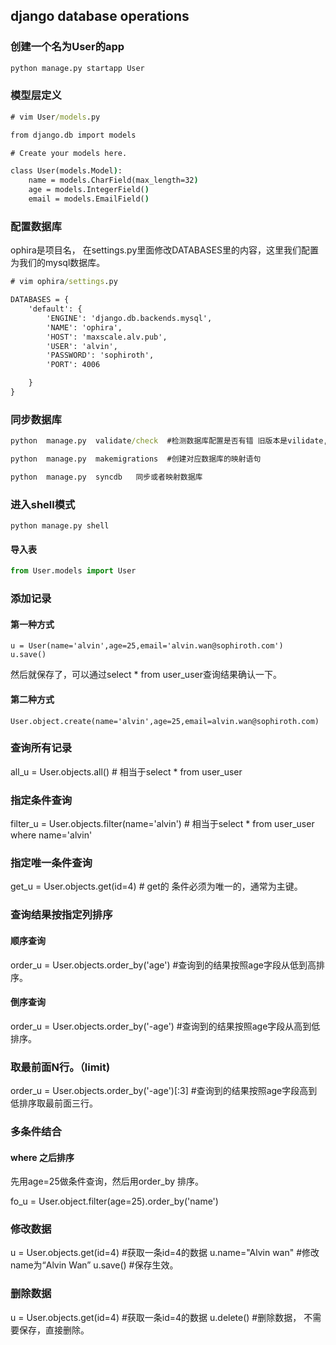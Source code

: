 

## django database operations


### 创建一个名为User的app

```cmd
python manage.py startapp User
```


### 模型层定义

```cmd
# vim User/models.py

from django.db import models

# Create your models here.

class User(models.Model):
    name = models.CharField(max_length=32)
    age = models.IntegerField()
    email = models.EmailField()
```


### 配置数据库
ophira是项目名， 在settings.py里面修改DATABASES里的内容，这里我们配置为我们的mysql数据库。

```cmd
# vim ophira/settings.py

DATABASES = {
    'default': {
        'ENGINE': 'django.db.backends.mysql',
        'NAME': 'ophira',
        'HOST': 'maxscale.alv.pub',
        'USER': 'alvin',
        'PASSWORD': 'sophiroth',
        'PORT': 4006

    }
}
```



### 同步数据库

```cmd
python  manage.py  validate/check  #检测数据库配置是否有错 旧版本是vilidate,新新版是check

python  manage.py  makemigrations  #创建对应数据库的映射语句

python  manage.py  syncdb   同步或者映射数据库
```


### 进入shell模式

```
python manage.py shell
```

#### 导入表

```python
from User.models import User

```

### 添加记录

#### 第一种方式

```
u = User(name='alvin',age=25,email='alvin.wan@sophiroth.com')
u.save()
```

然后就保存了，可以通过select * from user_user查询结果确认一下。

#### 第二种方式

```
User.object.create(name='alvin',age=25,email=alvin.wan@sophiroth.com)
```

### 查询所有记录


all_u = User.objects.all() # 相当于select * from user_user


### 指定条件查询

filter_u = User.objects.filter(name='alvin') # 相当于select * from user_user where name='alvin'


### 指定唯一条件查询


get_u = User.objects.get(id=4)  # get的 条件必须为唯一的，通常为主键。

### 查询结果按指定列排序


#### 顺序查询
order_u = User.objects.order_by('age') #查询到的结果按照age字段从低到高排序。

#### 倒序查询



order_u = User.objects.order_by('-age') #查询到的结果按照age字段从高到低排序。

### 取最前面N行。（limit)

order_u = User.objects.order_by('-age')[:3] #查询到的结果按照age字段高到低排序取最前面三行。


### 多条件结合

#### where 之后排序
先用age=25做条件查询，然后用order_by 排序。

fo_u = User.object.filter(age=25).order_by('name')



### 修改数据


u = User.objects.get(id=4)  #获取一条id=4的数据
u.name="Alvin wan"  #修改name为“Alvin Wan”
u.save() #保存生效。

### 删除数据

u = User.objects.get(id=4)  #获取一条id=4的数据
u.delete() #删除数据， 不需要保存，直接删除。